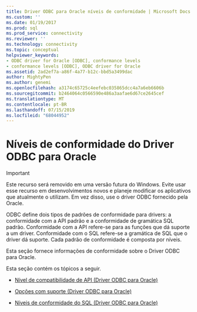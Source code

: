 ```yaml
---
title: Driver ODBC para Oracle níveis de conformidade | Microsoft Docs
ms.custom: ''
ms.date: 01/19/2017
ms.prod: sql
ms.prod_service: connectivity
ms.reviewer: ''
ms.technology: connectivity
ms.topic: conceptual
helpviewer_keywords:
- ODBC driver for Oracle [ODBC], conformance levels
- conformance levels [ODBC], ODBC driver for Oracle
ms.assetid: 2ad2ef7a-a86f-4a77-b12c-bbd5a3499dac
author: MightyPen
ms.author: genemi
ms.openlocfilehash: a3174c65725c4eefebc035865dcc4a7a6eb6606b
ms.sourcegitcommit: b2464064c0566590e486a3aafae6d67ce2645cef
ms.translationtype: MT
ms.contentlocale: pt-BR
ms.lasthandoff: 07/15/2019
ms.locfileid: "68044952"
---
```

# <a name="odbc-driver-for-oracle-conformance-levels"></a>Níveis de conformidade do Driver ODBC para Oracle
> [!IMPORTANT]  
>  Este recurso será removido em uma versão futura do Windows. Evite usar esse recurso em desenvolvimentos novos e planeje modificar os aplicativos que atualmente o utilizam. Em vez disso, use o driver ODBC fornecido pela Oracle.  
  
 ODBC define dois tipos de padrões de conformidade para drivers: a conformidade com a API padrão e a conformidade de gramática SQL padrão. Conformidade com a API refere-se para as funções que dá suporte a um driver. Conformidade com o SQL refere-se a gramática de SQL que o driver dá suporte. Cada padrão de conformidade é composta por níveis.  
  
 Esta seção fornece informações de conformidade sobre o Driver ODBC para Oracle.  
  
 Esta seção contém os tópicos a seguir.  
  
-   [Nível de compatibilidade de API (Driver ODBC para Oracle)](../../odbc/microsoft/api-conformance-level-odbc-driver-for-oracle.md)  
  
-   [Opções com suporte (Driver ODBC para Oracle)](../../odbc/microsoft/supported-options-odbc-driver-for-oracle.md)  
  
-   [Níveis de conformidade do SQL (Driver ODBC para Oracle)](../../odbc/microsoft/sql-conformance-levels-odbc-driver-for-oracle.md)
